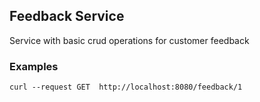 ## Feedback Service
Service with basic crud operations for customer feedback

### Examples
```
curl --request GET  http://localhost:8080/feedback/1